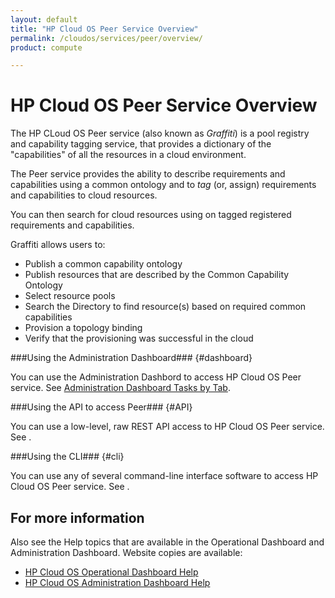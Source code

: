 ```yaml
---
layout: default
title: "HP Cloud OS Peer Service Overview"
permalink: /cloudos/services/peer/overview/
product: compute

---
```

<!--PUBLISHED-->
# HP Cloud OS Peer Service Overview #

<!-- modeled after HP Cloud Networking Getting Started (network.getting.started.md); text from docs.hpcloud.com/cloudos/prepare/overview/ -->

The HP CLoud OS Peer service (also known as *Graffiti*) is a pool registry and capability tagging service, that provides a dictionary of the "capabilities" of all the resources in a cloud environment.

The Peer service provides the ability to describe requirements and capabilities using a common ontology and to *tag* (or, assign) requirements and capabilities to cloud resources. 

You can then search for cloud resources using on tagged registered requirements and capabilities. 

Graffiti allows users to:

- Publish a common capability ontology
- Publish resources that are described by the Common Capability Ontology
- Select resource pools
- Search the Directory to find resource(s) based on required common capabilities
- Provision a topology binding
- Verify that the provisioning was successful in the cloud


###Using the Administration Dashboard### {#dashboard}

You can use the Administration Dashbord to access HP Cloud OS Peer service. See [Administration Dashboard Tasks by Tab](/cloudos/manage/administration-dashboard/tasks-by-tab/).

###Using the API to access Peer### {#API}
 
You can use a low-level, raw REST API access to HP Cloud OS Peer service. See .

###Using the CLI### {#cli}

You can use any of several command-line interface software to access HP Cloud OS Peer service. See .


## For more information ##
Also see the Help topics that are available in the Operational Dashboard and Administration Dashboard.  Website copies are available:

* [HP Cloud OS Operational Dashboard Help](/cloudos/manage/operational-dashboard/)
* [HP Cloud OS Administration Dashboard Help](/cloudos/manage/administration-dashboard/)